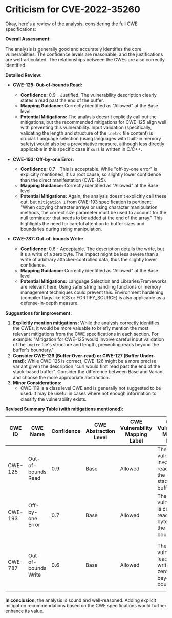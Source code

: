 # Criticism for CVE-2022-35260

Okay, here's a review of the analysis, considering the full CWE specifications:

**Overall Assessment:**

The analysis is generally good and accurately identifies the core vulnerabilities.  The confidence levels are reasonable, and the justifications are well-articulated. The relationships between the CWEs are also correctly identified.

**Detailed Review:**

*   **CWE-125: Out-of-bounds Read:**

    *   **Confidence:** 0.9 - Justified. The vulnerability description clearly states a read past the end of the buffer.
    *   **Mapping Guidance:** Correctly identified as "Allowed" at the Base level.
    *   **Potential Mitigations:** The analysis doesn't explicitly call out the mitigations, but the recommended mitigations for CWE-125 align well with preventing this vulnerability. Input validation (specifically, validating the length and structure of the `.netrc` file content) is crucial. Language selection (using languages with built-in memory safety) would also be a preventative measure, although less directly applicable in this specific case if `curl` is written in C/C++.

*   **CWE-193: Off-by-one Error:**

    *   **Confidence:** 0.7 -  This is acceptable. While "off-by-one error" is explicitly mentioned, it's a root cause, so slightly lower confidence than the direct manifestation (CWE-125).
    *   **Mapping Guidance:** Correctly identified as "Allowed" at the Base level.
    *   **Potential Mitigations:** Again, the analysis doesn't explicitly call these out, but `Mitigation 1` from CWE-193 specification is pertinent:  "When copying character arrays or using character manipulation methods, the correct size parameter must be used to account for the null terminator that needs to be added at the end of the array."  This highlights the need for careful attention to buffer sizes and boundaries during string manipulation.

*   **CWE-787: Out-of-bounds Write:**

    *   **Confidence:** 0.6 - Acceptable. The description details the write, but it's a write of a zero byte.  The impact might be less severe than a write of arbitrary attacker-controlled data, thus the slightly lower confidence.
    *   **Mapping Guidance:** Correctly identified as "Allowed" at the Base level.
    *   **Potential Mitigations:** Language Selection and Libraries/Frameworks are relevant here. Using safer string handling functions or memory management techniques could prevent this.  Environment hardening (compiler flags like /GS or FORTIFY_SOURCE) is also applicable as a defense-in-depth measure.

**Suggestions for Improvement:**

1.  **Explicitly mention mitigations:** While the analysis correctly identifies the CWEs, it would be more valuable to briefly mention the most relevant mitigations from the CWE specifications in each section. For example: "Mitigation for CWE-125 would involve careful input validation of the `.netrc` file's structure and length, preventing reads beyond the buffer's boundary."
2.  **Consider CWE-126 (Buffer Over-read) or CWE-127 (Buffer Under-read):** While CWE-125 is correct, CWE-126 might be a more precise variant given the description "curl would first read past the end of the stack-based buffer". Consider the difference between Base and Variant and choose the more appropriate abstraction.
3.  **Minor Considerations:**
    *   CWE-119 is a class level CWE and is generally not suggested to be used. It may be useful in cases where not enough information to classify the vulnerability exists.

**Revised Summary Table (with mitigations mentioned):**

| CWE ID | CWE Name | Confidence | CWE Abstraction Level | CWE Vulnerability Mapping Label | CWE-Vulnerability Mapping Notes | Potential Mitigations |
|---|---|---|---|---|---|---|
| CWE-125 | Out-of-bounds Read | 0.9 | Base | Allowed | The vulnerability involves reading past the end of a stack-based buffer. | Input validation of .netrc file length and structure |
| CWE-193 | Off-by-one Error | 0.7 | Base | Allowed | The vulnerability is caused by reading one byte beyond the boundary. | Ensure correct size parameters in string manipulation |
| CWE-787 | Out-of-bounds Write | 0.6 | Base | Allowed | The vulnerability leads to writing a zero byte beyond the boundary. | Use safer string handling functions, compiler-based overflow detection |

**In conclusion,** the analysis is sound and well-reasoned. Adding explicit mitigation recommendations based on the CWE specifications would further enhance its value.